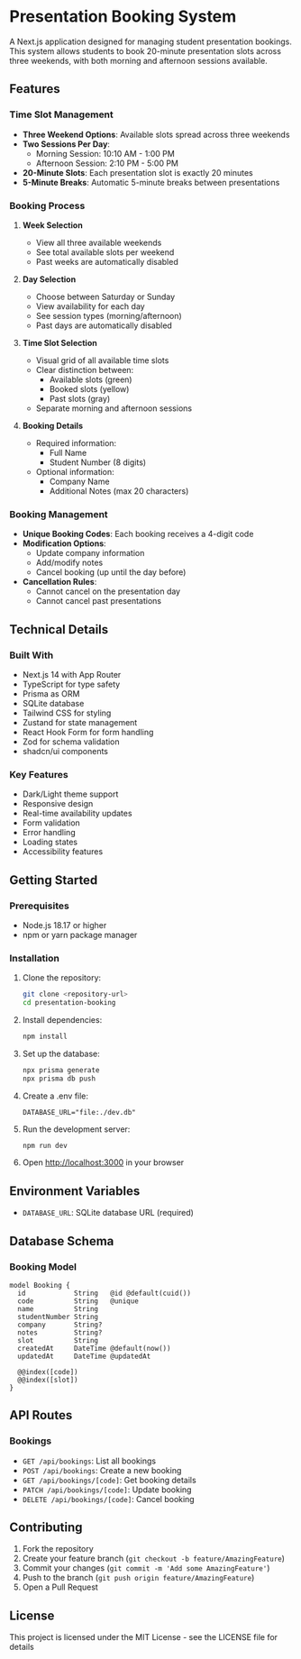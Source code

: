 # Presentation Booking System

A Next.js application designed for managing student presentation bookings. This system allows students to book 20-minute presentation slots across three weekends, with both morning and afternoon sessions available.

## Features

### Time Slot Management
- **Three Weekend Options**: Available slots spread across three weekends
- **Two Sessions Per Day**: 
  - Morning Session: 10:10 AM - 1:00 PM
  - Afternoon Session: 2:10 PM - 5:00 PM
- **20-Minute Slots**: Each presentation slot is exactly 20 minutes
- **5-Minute Breaks**: Automatic 5-minute breaks between presentations

### Booking Process
1. **Week Selection**
   - View all three available weekends
   - See total available slots per weekend
   - Past weeks are automatically disabled

2. **Day Selection**
   - Choose between Saturday or Sunday
   - View availability for each day
   - See session types (morning/afternoon)
   - Past days are automatically disabled

3. **Time Slot Selection**
   - Visual grid of all available time slots
   - Clear distinction between:
     - Available slots (green)
     - Booked slots (yellow)
     - Past slots (gray)
   - Separate morning and afternoon sessions

4. **Booking Details**
   - Required information:
     - Full Name
     - Student Number (8 digits)
   - Optional information:
     - Company Name
     - Additional Notes (max 20 characters)

### Booking Management
- **Unique Booking Codes**: Each booking receives a 4-digit code
- **Modification Options**:
  - Update company information
  - Add/modify notes
  - Cancel booking (up until the day before)
- **Cancellation Rules**: 
  - Cannot cancel on the presentation day
  - Cannot cancel past presentations

## Technical Details

### Built With
- Next.js 14 with App Router
- TypeScript for type safety
- Prisma as ORM
- SQLite database
- Tailwind CSS for styling
- Zustand for state management
- React Hook Form for form handling
- Zod for schema validation
- shadcn/ui components

### Key Features
- Dark/Light theme support
- Responsive design
- Real-time availability updates
- Form validation
- Error handling
- Loading states
- Accessibility features

## Getting Started

### Prerequisites
- Node.js 18.17 or higher
- npm or yarn package manager

### Installation
1. Clone the repository:
   ```bash
   git clone <repository-url>
   cd presentation-booking
   ```

2. Install dependencies:
   ```bash
   npm install
   ```

3. Set up the database:
   ```bash
   npx prisma generate
   npx prisma db push
   ```

4. Create a .env file:
   ```env
   DATABASE_URL="file:./dev.db"
   ```

5. Run the development server:
   ```bash
   npm run dev
   ```

6. Open [http://localhost:3000](http://localhost:3000) in your browser

## Environment Variables
- `DATABASE_URL`: SQLite database URL (required)

## Database Schema

### Booking Model
```prisma
model Booking {
  id            String   @id @default(cuid())
  code          String   @unique
  name          String
  studentNumber String
  company       String?
  notes         String?
  slot          String
  createdAt     DateTime @default(now())
  updatedAt     DateTime @updatedAt

  @@index([code])
  @@index([slot])
}
```

## API Routes

### Bookings
- `GET /api/bookings`: List all bookings
- `POST /api/bookings`: Create a new booking
- `GET /api/bookings/[code]`: Get booking details
- `PATCH /api/bookings/[code]`: Update booking
- `DELETE /api/bookings/[code]`: Cancel booking

## Contributing
1. Fork the repository
2. Create your feature branch (`git checkout -b feature/AmazingFeature`)
3. Commit your changes (`git commit -m 'Add some AmazingFeature'`)
4. Push to the branch (`git push origin feature/AmazingFeature`)
5. Open a Pull Request

## License
This project is licensed under the MIT License - see the LICENSE file for details